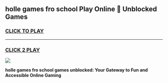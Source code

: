 
## holle games fro school Play Online 👋 Unblocked Games
<h3>
<a href="https://news.freeplayer.one?title=holle_games_fro_school&ref=17GH">CLICK TO PLAY</a></h3>
<hr>

<h3>
<a href="https://news.freeplayer.one?title=holle_games_fro_school&ref=17GH">CLICK 2 PLAY</a>
  
</h3>

<a href="https://news.freeplayer.one?title=holle_games_fro_school&ref=17GH/"><img src="https://clearcache.store/games.png"></a>


**holle games fro school games unblocked: Your Gateway to Fun and Accessible Online Gaming**
